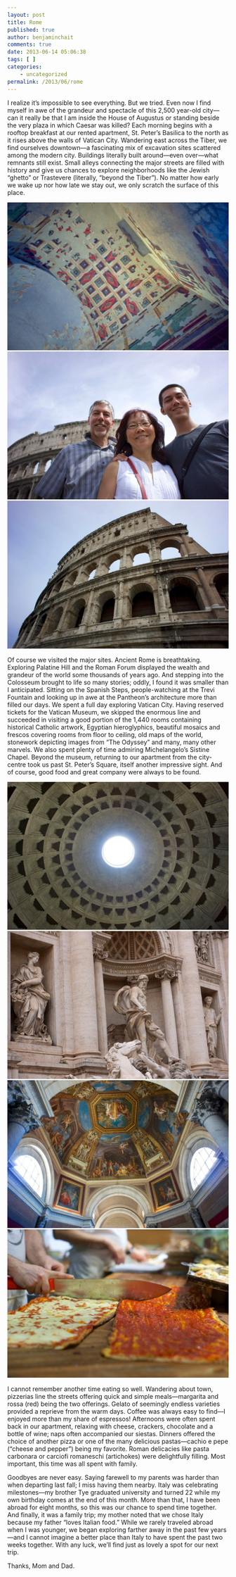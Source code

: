 ```yaml
---
layout: post
title: Rome
published: true
author: benjaminchait
comments: true
date: 2013-06-14 05:06:38
tags: [ ]
categories:
    - uncategorized
permalink: /2013/06/rome
---
```

I realize it’s impossible to see everything. But we tried. Even now I find myself in awe of the grandeur and spectacle of this 2,500 year-old city—can it really be that I am inside the House of Augustus or standing beside the very plaza in which Caesar was killed? Each morning begins with a rooftop breakfast at our rented apartment, St. Peter’s Basilica to the north as it rises above the walls of Vatican City. Wandering east across the Tiber, we find ourselves downtown—a fascinating mix of excavation sites scattered among the modern city. Buildings literally built around—even over—what remnants still exist. Small alleys connecting the major streets are filled with history and give us chances to explore neighborhoods like the Jewish “ghetto” or Trastevere (literally, “beyond the Tiber”). No matter how early we wake up nor how late we stay out, we only scratch the surface of this place.


![House of Augustus, Palantine Hill][1]
![Family][2]
![Colosseum][3]

Of course we visited the major sites. Ancient Rome is breathtaking. Exploring Palatine Hill and the Roman Forum displayed the wealth and grandeur of the world some thousands of years ago. And stepping into the Colosseum brought to life so many stories; oddly, I found it was smaller than I anticipated. Sitting on the Spanish Steps, people-watching at the Trevi Fountain and looking up in awe at the Pantheon’s architecture more than filled our days. We spent a full day exploring Vatican City. Having reserved tickets for the Vatican Museum, we skipped the enormous line and succeeded in visiting a good portion of the 1,440 rooms containing historical Catholic artwork, Egyptian hieroglyphics, beautiful mosaics and frescos covering rooms from floor to ceiling, old maps of the world, stonework depicting images from “The Odyssey” and many, many other marvels. We also spent plenty of time admiring Michelangelo’s Sistine Chapel. Beyond the museum, returning to our apartment from the city-centre took us past St. Peter’s Square, itself another impressive sight. And of course, good food and great company were always to be found.


![Trevi Fountain][4]
![Pantheon][5]
![Ceiling somewhere in the Vatican Museum][6]
![Pizza][7]

I cannot remember another time eating so well. Wandering about town, pizzerias line the streets offering quick and simple meals—margarita and rossa (red) being the two offerings. Gelato of seemingly endless varieties provided a reprieve from the warm days. Coffee was always easy to find—I enjoyed more than my share of espressos! Afternoons were often spent back in our apartment, relaxing with cheese, crackers, chocolate and a bottle of wine; naps often accompanied our siestas. Dinners offered the choice of another pizza or one of the many delicious pastas—cachio e pepe (“cheese and pepper”) being my favorite. Roman delicacies like pasta carbonara or carciofi romaneschi (artichokes) were delightfully filling. Most important, this time was all spent with family.

Goodbyes are never easy. Saying farewell to my parents was harder than when departing last fall; I miss having them nearby. Italy was celebrating milestones—my brother Tye graduated university and turned 22 while my own birthday comes at the end of this month. More than that, I have been abroad for eight months, so this was our chance to spend time together. And finally, it was a family trip; my mother noted that we chose Italy because my father “loves Italian food.” While we rarely traveled abroad when I was younger, we began exploring farther away in the past few years—and I cannot imagine a better place than Italy to have spent the past two weeks together. With any luck, we’ll find just as lovely a spot for our next trip.

Thanks, Mom and Dad.

 [1]: /wp-content/uploads/media/img/2013/06-wp/20130618-002634.jpg
 [2]: /wp-content/uploads/media/img/2013/06-wp/20130618-001741.jpg
 [3]: /wp-content/uploads/media/img/2013/06-wp/20130618-001749.jpg
 [4]: /wp-content/uploads/media/img/2013/06-wp/20130618-002653.jpg
 [5]: /wp-content/uploads/media/img/2013/06-wp/20130618-002646.jpg
 [6]: /wp-content/uploads/media/img/2013/06-wp/20130618-002000.jpg
 [7]: /wp-content/uploads/media/img/2013/06-wp/20130618-002108.jpg
